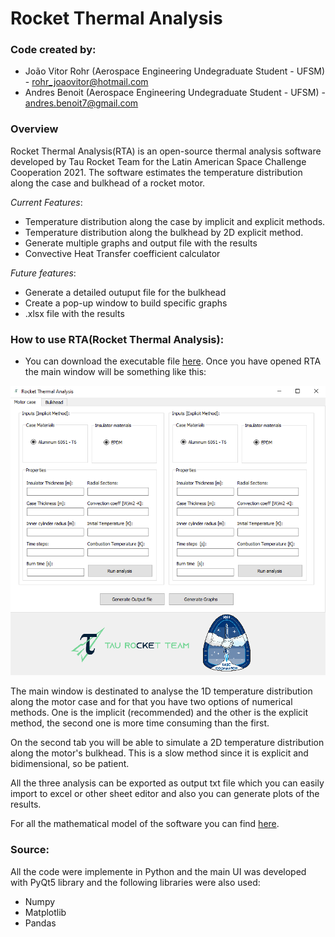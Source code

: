 # Rocket Thermal Analysis
### Code created by:
* João Vitor Rohr (Aerospace Engineering Undegraduate Student - UFSM) - rohr_joaovitor@hotmail.com
* Andres Benoit (Aerospace Engineering Undegraduate Student - UFSM) - andres.benoit7@gmail.com

### Overview
Rocket Thermal Analysis(RTA) is an open-source thermal analysis software developed by Tau Rocket Team for the Latin American Space Challenge Cooperation 2021. The software estimates the temperature distribution along the case and bulkhead of a rocket motor.

*Current Features*:
- Temperature distribution along the case by implicit and explicit methods.
- Temperature distribution along the bulkhead by 2D explicit method.
- Generate multiple graphs and output file with the results
- Convective Heat Transfer coefficient calculator

*Future features*:
- Generate a detailed outuput file for the bulkhead
- Create a pop-up window to build specific graphs
- .xlsx file with the results

### How to use RTA(Rocket Thermal Analysis):
* You can download the executable file [here](https://drive.google.com/file/d/1qHwhARq-330akTIG7l6z-7JiFtZTnFGc/view?usp=sharing).
Once you have opened RTA the main window will be something like this:

![alt text](https://github.com/Andres2704/rocketthermalanalysis/blob/master/images/Capturar.PNG)

The main window is destinated to analyse the 1D temperature distribution along the motor case and for that you have two options of numerical methods. One is the implicit (recommended) and the other is the explicit method, the second one is more time consuming than the first. 

On the second tab you will be able to simulate a 2D temperature distribution along the motor's bulkhead. This is a slow method since it is explicit and bidimensional, so be patient.

All the three analysis can be exported as output txt file which you can easily import to excel or other sheet editor and also you can generate plots of the results. 

For all the mathematical model of the software you can find [here](https://github.com/Andres2704/rocketthermalanalysis/blob/master/Thermal_Analysis_software.pdf).

### Source:

All the code were implemente in Python and the main UI was developed with PyQt5 library and the following libraries were also used:
* Numpy
* Matplotlib
* Pandas
